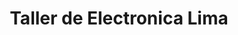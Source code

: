 ---
title: "Taller de Electronica Lima"
url: /san-miguel-petapa/taller-de-electronica-lima/
shop: general
---